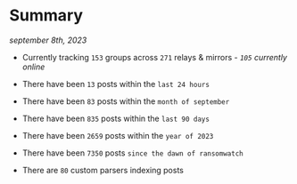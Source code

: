 
# Summary
_september 8th, 2023_

- Currently tracking `153` groups across `271` relays & mirrors - _`105` currently online_

- There have been `13` posts within the `last 24 hours`

- There have been `83` posts within the `month of september`

- There have been `835` posts within the `last 90 days`

- There have been `2659` posts within the `year of 2023`

- There have been `7350` posts `since the dawn of ransomwatch`

- There are `80` custom parsers indexing posts
